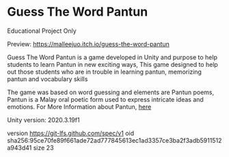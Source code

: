 # Guess The Word Pantun

Educational Project Only

Preview: https://malleejuo.itch.io/guess-the-word-pantun

Guess The Word Pantun is a game developed in Unity and purpose to help students to learn Pantun in new exciting ways, 
This game designed to help out those students who are in trouble in learning pantun, memorizing pantun and vocabulary skills

The game was based on word guessing and elements are Pantun poems, 
Pantun is a Malay oral poetic form used to express intricate ideas and emotions.
For More Information about Pantun, [here](https://en.wikipedia.org/wiki/Pantun)

Unity version: 2020.3.19f1

version https://git-lfs.github.com/spec/v1
oid sha256:95ce70fe89f661ade72ad777845613ec1ad3357ce3ba2f3adb5911512a943d41
size 23

